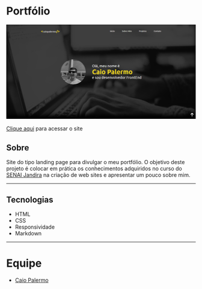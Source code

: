 # Portfólio

![](./img/screenshot.png)

[Clique aqui](https://hasegawataizou.github.io/portfolio-junto/) para acessar o site

## Sobre
Site do tipo landing page para divulgar o meu portfólio.
O objetivo deste projeto é colocar em prática os conhecimentos adquiridos no curso do [SENAI Jandira](https://jandira.sp.senai.br/) na criação de web sites e apresentar um pouco sobre mim.

---
## Tecnologias
- HTML
- CSS
- Responsividade
- Markdown

---
# Equipe
- [Caio Palermo](https://github.com/HasegawaTaizou)
